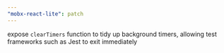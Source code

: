 ```yaml
---
"mobx-react-lite": patch
---
```


expose `clearTimers` function to tidy up background timers, allowing test frameworks such as Jest to exit immediately
